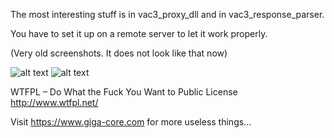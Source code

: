 The most interesting stuff is in vac3_proxy_dll and in vac3_response_parser.


You have to set it up on a remote server to let it work properly.

(Very old screenshots. It does not look like that now)

![alt text](http://i.epvpimg.com/4l1Teab.png)
![alt text](http://i.epvpimg.com/GYLrfab.png)


WTFPL – Do What the Fuck You Want to Public License http://www.wtfpl.net/


Visit https://www.giga-core.com for more useless things...
